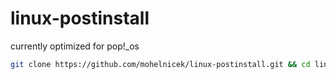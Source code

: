 # linux-postinstall
currently optimized for pop!_os

```bash
git clone https://github.com/mohelnicek/linux-postinstall.git && cd linux-postinstall && bash postinstall.sh
```
